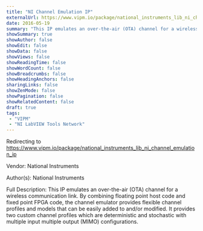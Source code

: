 ```yaml
---
title: "NI Channel Emulation IP"
externalUrl: https://www.vipm.io/package/national_instruments_lib_ni_channel_emulation_ip
date: 2016-05-19
summary: "This IP emulates an over-the-air (OTA) channel for a wireless communication link."
showSummary: true
showAuthor: false
showEdit: false
showData: false
showViews: false
showReadingTime: false
showWordCount: false
showBreadcrumbs: false
showHeadingAnchors: false
sharingLinks: false
showZenMode: false
showPagination: false
showRelatedContent: false
draft: true
tags:
 - "VIPM"
 - "NI LabVIEW Tools Network"
---
```


Redirecting to https://www.vipm.io/package/national_instruments_lib_ni_channel_emulation_ip

Vendor: National Instruments

Author(s): National Instruments
 
Full Description:
This IP emulates an over-the-air (OTA) channel for a wireless communication link.  By combining floating point host code and fixed point FPGA code, the channel emulator provides flexible channel profiles and models that can be easily added to and/or modified. It provides two custom channel profiles which are deterministic and stochastic with multiple input multiple output (MIMO) configurations.